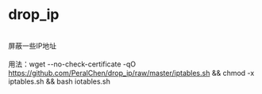 # drop_ip
<br>屏蔽一些IP地址</br>
<br>用法：wget --no-check-certificate -qO https://github.com/PeralChen/drop_ip/raw/master/iptables.sh && chmod -x iptables.sh && bash iotables.sh</br>
